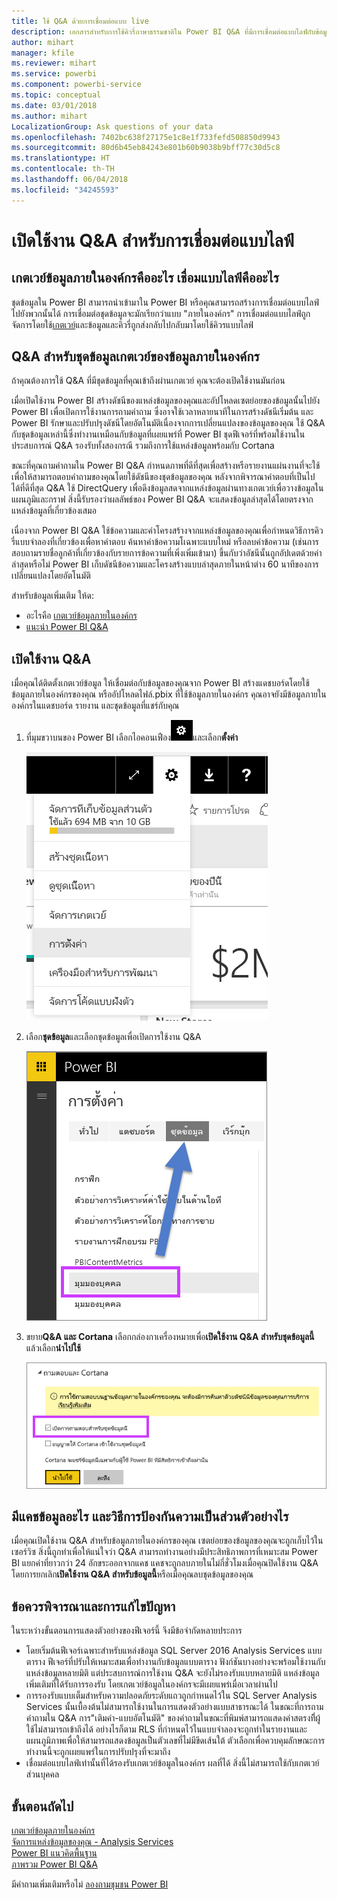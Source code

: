 ```yaml
---
title: ใช้ Q&A ด้วยการเชื่อมต่อแบบ live
description: เอกสารสำหรับการใช้คิวรี่ภาษาธรรมชาติใน Power BI Q&A ที่มีการเชื่อมต่อแบบไลฟ์กับข้อมูล Analysis Services และเกตเวย์ข้อมูลในองค์กร
author: mihart
manager: kfile
ms.reviewer: mihart
ms.service: powerbi
ms.component: powerbi-service
ms.topic: conceptual
ms.date: 03/01/2018
ms.author: mihart
LocalizationGroup: Ask questions of your data
ms.openlocfilehash: 7402bc638f27175e1c8e1f733fefd508850d9943
ms.sourcegitcommit: 80d6b45eb84243e801b60b9038b9bff77c30d5c8
ms.translationtype: HT
ms.contentlocale: th-TH
ms.lasthandoff: 06/04/2018
ms.locfileid: "34245593"
---
```

# <a name="enable-qa-for-live-connections"></a>เปิดใช้งาน Q&A สำหรับการเชื่อมต่อแบบไลฟ์
## <a name="what-is-on-premises-data-gateway--what-is-a-live-connection"></a>เกตเวย์ข้อมูลภายในองค์กรคืออะไร  เชื่อมแบบไลฟ์คืออะไร
ชุดข้อมูลใน Power BI สามารถนำเข้ามาใน Power BI หรือคุณสามารถสร้างการเชื่อมต่อแบบไลฟ์ไปยังพวกนั้นได้ การเชื่อมต่อชุดข้อมูลจะมักเรียกว่าแบบ "ภายในองค์กร" การเชื่อมต่อแบบไลฟ์ถูกจัดการโดยใช้[เกตเวย์](service-gateway-onprem.md)และข้อมูลและคิวรี่ถูกส่งกลับไปกลับมาโดยใช้คิวรแบบไลฟ์

## <a name="qa-for-on-premises-data-gateway-datasets"></a>Q&A สำหรับชุดข้อมูลเกตเวย์ของข้อมูลภายในองค์กร
ถ้าคุณต้องการใช้ Q&A ที่มีชุดข้อมูลที่คุณเข้าถึงผ่านเกตเวย์ คุณจะต้องเปิดใช้งานมันก่อน

เมื่อเปิดใช้งาน Power BI สร้างดัชนีของแหล่งข้อมูลของคุณและอัปโหลดเซตย่อยของข้อมูลนั้นไปยัง Power BI เพื่อเปิดการใช้งานการถามคำถาม ซึ่งอาจใช้เวลาหลายนาทีในการสร้างดัชนีเริ่มต้น และ Power BI รักษาและปรับปรุงดัชนีโดยอัตโนมัติเนื่องจากการเปลี่ยนแปลงของข้อมูลของคุณ ใช้ Q&A กับชุดข้อมูลเหล่านี้ซึ่งทำงานเหมือนกับข้อมูลที่เผยแพร่ที่ Power BI ชุดฟีเจอร์ที่พร้อมใช้งานในประสบการณ์ Q&A รองรับทั้งสองกรณี รวมถึงการใช้แหล่งข้อมูลพร้อมกับ Cortana

ขณะที่คุณถามคำถามใน Power BI Q&A กำหนดภาพที่ดีที่สุดเพื่อสร้างหรือรายงานแผ่นงานที่จะใช้เพื่อให้สามารถตอบคำถามของคุณโดยใช้ดัชนีของชุดข้อมูลของคุณ หลังจากพิจารณาคำตอบที่เป็นไปได้ที่ดีที่สุด Q&A ใช้ DirectQuery เพื่อดึงข้อมูลสดจากแหล่งข้อมูลผ่านทางเกตเวย์เพื่อวางข้อมูลในแผนภูมิและกราฟ สิ่งนี้รับรองว่าผลลัพธ์ของ Power BI Q&A จะแสดงข้อมูลล่าสุดได้โดยตรงจากแหล่งข้อมูลที่เกี่ยวข้องเสมอ

เนื่องจาก Power BI Q&A ใช้ข้อความและค่าโครงสร้างจากแหล่งข้อมูลของคุณเพื่อกำหนดวิธีการคิวรี่แบบจำลองที่เกี่ยวข้องเพื่อหาคำตอบ ค้นหาค่าข้อความโเฉพาะแบบใหม่ หรือลบค่าข้อความ (เช่นการสอบถามรายชื่อลูกค้าที่เกี่ยวข้องกับรายการข้อความที่เพิ่งเพิ่มเข้ามา) ขึ้นกับว่าอัชนีนั้นถูกอัปเดตด้วยค่าล่าสุดหรือไม่ Power BI เก็บดัชนีข้อความและโครงสร้างแบบล่าสุดภายในหน้าต่าง 60 นาทีของการเปลี่ยนแปลงโดยอัตโนมัติ

สำหรับข้อมูลเพิ่มเติม ให้ด:

* อะไรคือ [เกตเวย์ข้อมูลภายในองค์กร](service-gateway-onprem.md)
* [แนะนำ Power BI Q&A](power-bi-q-and-a.md)

## <a name="enable-qa"></a>เปิดใช้งาน Q&A
เมื่อคุณได้ติดตั้งเกตเวย์ข้อมูล ให้เชื่อมต่อกับข้อมูลของคุณจาก Power BI  สร้างแดชบอร์ดโดยใช้ข้อมูลภายในองค์กรของคุณ หรืออัปโหลดไฟล์.pbix ที่ใช้ข้อมูลภายในองค์กร  คุณอาจยังมีข้อมูลภายในองค์กรในแดชบอร์ด รายงาน และชุดข้อมูลที่แชร์กับคุณ

1. ที่มุมขวาบนของ Power BI เลือกไอคอนเฟือง![ไอคอนรูปเฟือง](media/service-q-and-a-direct-query/power-bi-cog.png)และเลือก**ตั้งค่า**
   
   ![เมนูการตั้งค่า](media/service-q-and-a-direct-query/powerbi-settings.png)
2. เลือก**ชุดข้อมูล**และเลือกชุดข้อมูลเพื่อเปิดการใช้งาน Q&A
   
   ![หน้าจอชุดข้อมูลของเมนูการตั้งค่า](media/service-q-and-a-direct-query/power-bi-q-and-a-settings.png)
3. ขยาย**Q&A และ Cortana** เลือกกล่องกาเครื่องหมายเพื่อ**เปิดใช้งาน Q&A สำหรับชุดข้อมูลนี้**แล้วเลือก**นำไปใช้**
   
    ![พื้นที่ Q&A ถูกขยาย](media/service-q-and-a-direct-query/power-bi-q-and-a-directquery.png)

## <a name="what-data-is-cached-and-how-is-privacy-protected"></a>มีแคชข้อมูลอะไร และวิธีการป้องกันความเป็นส่วนตัวอย่างไร
เมื่อคุณเปิดใช้งาน Q&A สำหรับข้อมูลภายในองค์กรของคุณ เซตย่อยของข้อมูลของคุณจะถูกเก็บไว้ในเซอร์วิซ สิ่งนี้ถูกทำเพื่อให้แน่ใจว่า Q&A สามารถทำงานอย่างมีประสิทธิภาพการที่เหมาะสม Power BI แยกค่าที่ยาวกว่า 24 อักขระออกจากแคช แคชจะถูกลบภายในไม่กี่ชั่วโมงเมื่อคุณปิดใช้งาน Q&A โดยการยกเลิก**เปิดใช้งาน Q&A สำหรับข้อมูลนี้**หรือเมื่อคุณลบชุดข้อมูลของคุณ

## <a name="considerations-and-troubleshooting"></a>ข้อควรพิจารณาและการแก้ไขปัญหา
ในระหว่างขั้นตอนการแสดงตัวอย่างของฟีเจอร์นี้ จึงมีข้อจำกัดหลายประการ

* โดยเริ่มต้นฟีเจอร์เฉพาะสำหรับแหล่งข้อมูล SQL Server 2016 Analysis Services แบบตาราง ฟีเจอร์ที่ปรับให้เหมาะสมเพื่อทำงานกับข้อมูลแบบตาราง ฟังก์ชันบางอย่างจะพร้อมใช้งานกับแหล่งข้อมูลหลายมิติ แต่ประสบการณ์การใช้งาน Q&A จะยังไม่รองรับแบบหลายมิติ แหล่งข้อมูลเพิ่มเติมที่ได้รับการรองรับ โดยเกตเวย์ข้อมูลในองค์กรจะมีเผยแพร่เมื่อเวลาผ่านไป
* การรองรับแบบเต็มสำหรับความปลอดภัยระดับแถวถูกกำหนดไว้ใน SQL Server Analysis Services นั้นเบื้องต้นไม่สามารถใช้งานในการแสดงตัวอย่างแบบสาธารณะได้ ในขณะที่การถามคำถามใน Q&A การ"เติมคำ-แบบอัตโนมัติ" ของคำถามในขณะที่พิมพ์สามารถแสดงค่าสตรงที่ิผู้ใช้ไม่สามารถเข้าถึงได้ อย่างไรก็ตาม RLS ที่กำหนดไว้ในแบบจำลองจะถูกทำในรายงานและแผนภูมิภาพเพื่อให้สามารถแสดงข้อมูลเป็นตัวเลขที่ไม่มีขีดเส้นใต้ ตัวเลือกเพื่อควบคุมลักษณะการทำงานนี้จะถูกเผยแพร่ในการปรับปรุงที่จะมาถึง
* เชื่อมต่อแบบไลฟ์เท่านั้นที่ได้รองรับเกตเวย์ข้อมูลในองค์กร ผลที่ได้ สิ่งนี้ไม่สามารถใช้กับเกตเวย์ส่วนบุคคล

## <a name="next-steps"></a>ขั้นตอนถัดไป
[เกตเวย์ข้อมูลภายในองค์กร](service-gateway-onprem.md)  
[จัดการแหล่งข้อมูลของคุณ - Analysis Services](service-gateway-enterprise-manage-ssas.md)  
[Power BI แนวคิดพื้นฐาน](service-basic-concepts.md)  
[ภาพรวม Power BI Q&A](power-bi-q-and-a.md)  

มีคำถามเพิ่มเติมหรือไม่ [ลองถามชุมชน Power BI](http://community.powerbi.com/)

